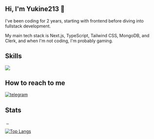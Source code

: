 ## Hi, I'm Yukine213 👋


I've been coding for 2 years, starting with frontend before diving into fullstack development.
<p>
  
My main tech stack is Next.js, TypeScript, Tailwind CSS, MongoDB, and Clerk, and when I'm not coding, I'm probably gaming.
</p>

## Skills

<p >
    <img src="https://skillicons.dev/icons?i=html,css,tailwind,js,ts,react,next,vite,redux,git,mongodb,express,firebase" />
</p>  

## How to reach to me
<a href="https://t.me/yukine213" target="_blank" rel="noreferrer" ><img class="icon"  alt="telegram" width="" src="https://img.shields.io/badge/Telegram-2CA5E0?style=for-the-badge&logo=telegram&logoColor=black" /></a>






## Stats

<div  align="left">
  <img src="https://github-readme-stats.vercel.app/api?username=yukine2133&show_icons=true&locale=en&hide=stars,issues,contribs&theme=dracula" alt="" />
  <a href="https://github.com/Yukine2133/twitter-clone" target="_blank" rel="noreferrer">
    <img src="https://github-readme-stats.vercel.app/api/pin/?username=yukine2133&repo=twitter-clone&theme=dracula" alt="" />
  </a>
  <a href="https://github.com/Yukine2133/dev-days">
    <img src="https://github-readme-stats.vercel.app/api/pin/?username=yukine2133&repo=dev-days&theme=dracula" alt="" />
  </a>
   <a href="https://github.com/Yukine2133/windows-10-web">
    <img src="https://github-readme-stats.vercel.app/api/pin/?username=yukine2133&repo=windows-10-web&theme=dracula" alt="" />
  </a>
</div>





[![Top Langs](https://github-readme-stats.vercel.app/api/top-langs/?username=yukine2133&layout=compact&theme=dracula)](https://github.com/anuraghazra/github-readme-stats)













